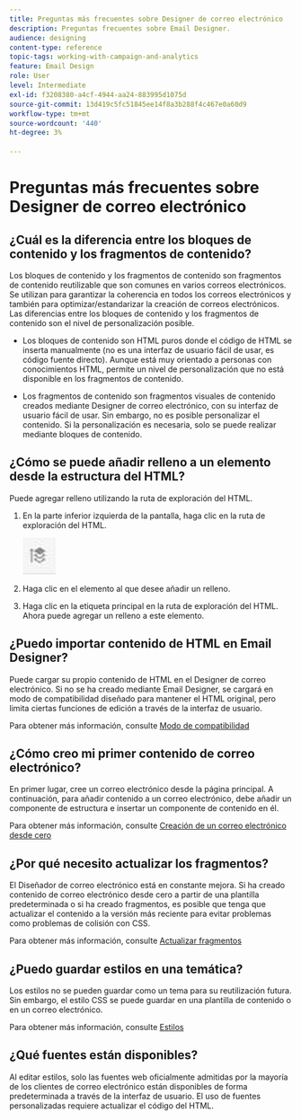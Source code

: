```yaml
---
title: Preguntas más frecuentes sobre Designer de correo electrónico
description: Preguntas frecuentes sobre Email Designer.
audience: designing
content-type: reference
topic-tags: working-with-campaign-and-analytics
feature: Email Design
role: User
level: Intermediate
exl-id: f3208380-a4cf-4944-aa24-883995d1075d
source-git-commit: 13d419c5fc51845ee14f8a3b288f4c467e0a60d9
workflow-type: tm+mt
source-wordcount: '440'
ht-degree: 3%

---
```


# Preguntas más frecuentes sobre Designer de correo electrónico

## ¿Cuál es la diferencia entre los bloques de contenido y los fragmentos de contenido?

Los bloques de contenido y los fragmentos de contenido son fragmentos de contenido reutilizable que son comunes en varios correos electrónicos. Se utilizan para garantizar la coherencia en todos los correos electrónicos y también para optimizar/estandarizar la creación de correos electrónicos. Las diferencias entre los bloques de contenido y los fragmentos de contenido son el nivel de personalización posible.

* Los bloques de contenido son HTML puros donde el código de HTML se inserta manualmente (no es una interfaz de usuario fácil de usar, es código fuente directo). Aunque está muy orientado a personas con conocimientos HTML, permite un nivel de personalización que no está disponible en los fragmentos de contenido.

* Los fragmentos de contenido son fragmentos visuales de contenido creados mediante Designer de correo electrónico, con su interfaz de usuario fácil de usar. Sin embargo, no es posible personalizar el contenido. Si la personalización es necesaria, solo se puede realizar mediante bloques de contenido.

## ¿Cómo se puede añadir relleno a un elemento desde la estructura del HTML?

Puede agregar relleno utilizando la ruta de exploración del HTML.

1. En la parte inferior izquierda de la pantalla, haga clic en la ruta de exploración del HTML.

   ![](assets/do-not-localize/breadcrumb.png)

1. Haga clic en el elemento al que desee añadir un relleno.
1. Haga clic en la etiqueta principal en la ruta de exploración del HTML.
Ahora puede agregar un relleno a este elemento.

## ¿Puedo importar contenido de HTML en Email Designer?

Puede cargar su propio contenido de HTML en el Designer de correo electrónico. Si no se ha creado mediante Email Designer, se cargará en modo de compatibilidad diseñado para mantener el HTML original, pero limita ciertas funciones de edición a través de la interfaz de usuario.

Para obtener más información, consulte [Modo de compatibilidad](../../designing/using/using-existing-content.md#compatibility-mode)

## ¿Cómo creo mi primer contenido de correo electrónico?

En primer lugar, cree un correo electrónico desde la página principal.
A continuación, para añadir contenido a un correo electrónico, debe añadir un componente de estructura e insertar un componente de contenido en él.

Para obtener más información, consulte [Creación de un correo electrónico desde cero](../../designing/using/quick-start.md#from-scratch-email)

## ¿Por qué necesito actualizar los fragmentos?

El Diseñador de correo electrónico está en constante mejora. Si ha creado contenido de correo electrónico desde cero a partir de una plantilla predeterminada o si ha creado fragmentos, es posible que tenga que actualizar el contenido a la versión más reciente para evitar problemas como problemas de colisión con CSS.

Para obtener más información, consulte [Actualizar fragmentos](../../designing/using/designing-content-in-adobe-campaign.md#email-designer-updates)

## ¿Puedo guardar estilos en una temática?

Los estilos no se pueden guardar como un tema para su reutilización futura. Sin embargo, el estilo CSS se puede guardar en una plantilla de contenido o en un correo electrónico.

Para obtener más información, consulte [Estilos](../../designing/using/styles.md)

## ¿Qué fuentes están disponibles?

Al editar estilos, solo las fuentes web oficialmente admitidas por la mayoría de los clientes de correo electrónico están disponibles de forma predeterminada a través de la interfaz de usuario. El uso de fuentes personalizadas requiere actualizar el código del HTML.
